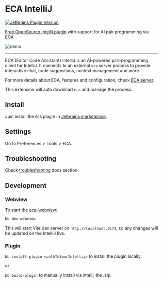 # ECA IntelliJ

[![JetBrains Plugin Version](https://img.shields.io/jetbrains/plugin/v/dev.eca.eca-intellij?style=flat-square&labelColor=91B6FB&color=93DA52&link=https%3A%2F%2Fplugins.jetbrains.com%2Fplugin%2F28289-eca)](https://plugins.jetbrains.com/plugin/28289-eca)


<!-- Plugin description -->

[Free OpenSource Intellij plugin](https://github.com/editor-code-assistant/eca-intellij) with support for AI pair programming via [ECA](https://eca.dev)

<!-- Plugin description end -->

![demo](demo.gif)

---

ECA (Editor Code Assistant) IntelliJ is an AI-powered pair-programming client for IntelliJ.
It connects to an external `eca` server process to provide interactive chat, code suggestions, context management and more.

For more details about ECA, features and configuration, check [ECA server](https://eca.dev).

This extension will auto download `eca` and manage the process.

## Install

Just install the `ECA` plugin in [Jetbrains marketplace](https://plugins.jetbrains.com/plugin/28289-eca).

## Settings

Go to Preferences > Tools > ECA.

## Troubleshooting

Check [troubleshooting](http://eca.dev/troubleshooting) docs section.

## Development

### Webview

To start the [eca-webview](https://github.com/editor-code-assistant/eca-webview):

```bash
bb dev-webview
```

This will start Vite dev server on `http://localhost:5173`, so any changes will be updated on the IntelliJ live.

### Plugin

`bb install-plugin <pathToYourIntellij>` to install the plugin locally.

or

`bb build-plugin` to manually install via intellij the .zip.
